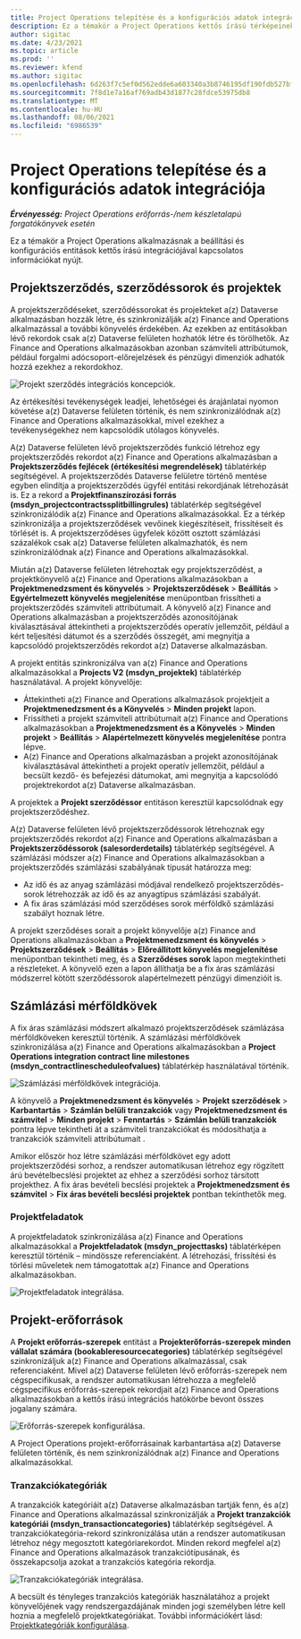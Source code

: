 ```yaml
---
title: Project Operations telepítése és a konfigurációs adatok integrációja
description: Ez a témakör a Project Operations kettős írású térképeinek beállításával és konfigurálásával kapcsolatban nyújt tájékoztatást.
author: sigitac
ms.date: 4/23/2021
ms.topic: article
ms.prod: ''
ms.reviewer: kfend
ms.author: sigitac
ms.openlocfilehash: 6d263f7c5ef0d562edde6a603340a3b8746195df190fdb527bfa40297f68eed2
ms.sourcegitcommit: 7f8d1e7a16af769adb43d1877c28fdce53975db8
ms.translationtype: MT
ms.contentlocale: hu-HU
ms.lasthandoff: 08/06/2021
ms.locfileid: "6986539"
---
```

# <a name="project-operations-setup-and-configuration-data-integration"></a>Project Operations telepítése és a konfigurációs adatok integrációja

_**Érvényesség:** Project Operations erőforrás-/nem készletalapú forgatókönyvek esetén_

Ez a témakör a Project Operations alkalmazásnak a beállítási és konfigurációs entitások kettős írású integrációjával kapcsolatos információkat nyújt.

## <a name="project-contracts-contract-lines-and-projects"></a>Projektszerződés, szerződéssorok és projektek

A projektszerződéseket, szerződéssorokat és projekteket a(z) Dataverse alkalmazásban hozzák létre, és szinkronizálják a(z) Finance and Operations alkalmazással a további könyvelés érdekében. Az ezekben az entitásokban lévő rekordok csak a(z) Dataverse felületen hozhatók létre és törölhetők. Az Finance and Operations alkalmazásokban azonban számviteli attribútumok, például forgalmi adócsoport-előrejelzések és pénzügyi dimenziók adhatók hozzá ezekhez a rekordokhoz.

  ![Projekt szerződés integrációs koncepciók.](./media/1ProjectContract.jpg)

Az értékesítési tevékenységek leadjei, lehetőségei és árajánlatai nyomon követése a(z) Dataverse felületen történik, és nem szinkronizálódnak a(z) Finance and Operations alkalmazásokkal, mivel ezekhez a tevékenységekhez nem kapcsolódik utólagos könyvelés.

A(z) Dataverse felületen lévő projektszerződés funkció létrehoz egy projektszerződés rekordot a(z) Finance and Operations alkalmazásban a **Projektszerződés fejlécek (értékesítési megrendelések)** táblatérkép segítségével. A projektszerződés Dataverse felületre történő mentése egyben elindítja a projektszerződés ügyfél entitási rekordjának létrehozását is. Ez a rekord a **Projektfinanszírozási forrás (msdyn\_projectcontractssplitbillingrules)** táblatérkép segítségével szinkronizálódik a(z) Finance and Operations alkalmazásokkal. Ez a térkép szinkronizálja a projektszerződések vevőinek kiegészítéseit, frissítéseit és törlését is. A projektszerződéses ügyfelek között osztott számlázási százalékok csak a(z) Dataverse felületen alkalmazhatók, és nem szinkronizálódnak a(z) Finance and Operations alkalmazásokkal.

Miután a(z) Dataverse felületen létrehoztak egy projektszerződést, a projektkönyvelő a(z) Finance and Operations alkalmazásokban a **Projektmenedzsment és könyvelés** > **Projektszerződések** > **Beállítás** > **Egyértelmezett könyvelés megjelenítése** menüpontban frissítheti a projektszerződés számviteli attribútumait. A könyvelő a(z) Finance and Operations alkalmazásban a projektszerződés azonosítójának kiválasztásával áttekintheti a projektszerződés operatív jellemzőit, például a kért teljesítési dátumot és a szerződés összegét, ami megnyitja a kapcsolódó projektszerződés rekordot a(z) Dataverse alkalmazásban.

A projekt entitás szinkronizálva van a(z) Finance and Operations alkalmazásokkal a **Projects V2 (msdyn\_projektek)** táblatérkép használatával. A projekt könyvelője:

  - Áttekintheti a(z) Finance and Operations alkalmazások projektjeit a **Projektmenedzsment és a Könyvelés** > **Minden projekt** lapon. 
  - Frissítheti a projekt számviteli attribútumait a(z) Finance and Operations alkalmazásokban a **Projektmenedzsment és a Könyvelés** > **Minden projekt** > **Beállítás** > **Alapértelmezett könyvelés megjelenítése** pontra lépve.  
  - A(z) Finance and Operations alkalmazásban a projekt azonosítójának kiválasztásával áttekintheti a projekt operatív jellemzőit, például a becsült kezdő- és befejezési dátumokat, ami megnyitja a kapcsolódó projektrekordot a(z) Dataverse alkalmazásban.

A projektek a **Projekt szerződéssor** entitáson keresztül kapcsolódnak egy projektszerződéshez.

A(z) Dataverse felületen lévő projektszerződéssorok létrehoznak egy projektszerződés rekordot a(z) Finance and Operations alkalmazásban a **Projektszerződéssorok (salesorderdetails)** táblatérkép segítségével. A számlázási módszer a(z) Finance and Operations alkalmazásokban a projektszerződés számlázási szabályának típusát határozza meg:

  - Az idő és az anyag számlázási módjával rendelkező projektszerződés-sorok létrehozzák az idő és az anyagtípus számlázási szabályát.
  - A fix áras számlázási mód szerződéses sorok mérföldkő számlázási szabályt hoznak létre.

A projekt szerződéses sorait a projekt könyvelője a(z) Finance and Operations alkalmazásokban a **Projektmenedzsment és könyvelés** > **Projektszerződések** > **Beállítás** > **Előreállított könyvelés megjelenítése** menüpontban tekintheti meg, és a **Szerződéses sorok** lapon megtekintheti a részleteket. A könyvelő ezen a lapon állíthatja be a fix áras számlázási módszerrel kötött szerződéssorok alapértelmezett pénzügyi dimenzióit is.

## <a name="billing-milestones"></a>Számlázási mérföldkövek

A fix áras számlázási módszert alkalmazó projektszerződések számlázása mérföldköveken keresztül történik. A számlázási mérföldkövek szinkronizálása a(z) Finance and Operations alkalmazásokban a **Project Operations integration contract line milestones (msdyn\_contractlinescheduleofvalues)** táblatérkép használatával történik.

  ![Számlázási mérföldkövek integrációja.](./media/2Milestones.jpg)

A könyvelő a **Projektmenedzsment és könyvelés** > **Projekt szerződések** > **Karbantartás** > **Számlán belüli tranzakciók** vagy **Projektmenedzsment és számvitel** > **Minden projekt** > **Fenntartás** > **Számlán belüli tranzakciók** pontra lépve tekintheti át a számviteli tranzakciókat és módosíthatja a tranzakciók számviteli attribútumait .

Amikor először hoz létre számlázási mérföldkövet egy adott projektszerződési sorhoz, a rendszer automatikusan létrehoz egy rögzített árú bevételbecslési projektet az ehhez a szerződési sorhoz társított projekthez. A fix áras bevételi becslési projektek a **Projektmenedzsment és számvitel** > **Fix áras bevételi becslési projektek** pontban tekinthetők meg.

### <a name="project-tasks"></a>Projektfeladatok

A projektfeladatok szinkronizálása a(z) Finance and Operations alkalmazásokkal a **Projektfeladatok (msdyn\_projecttasks)** táblatérképen keresztül történik – mindössze referenciaként. A létrehozási, frissítési és törlési műveletek nem támogatottak a(z) Finance and Operations alkalmazásokban.

  ![Projektfeladatok integrálása.](./media/3Tasks.jpg)

## <a name="project-resources"></a>Projekt-erőforrások

A **Projekt erőforrás-szerepek** entitást a **Projekterőforrás-szerepek minden vállalat számára (bookableresourcecategories)** táblatérkép segítségével szinkronizáljuk a(z) Finance and Operations alkalmazással, csak referenciaként. Mivel a(z) Dataverse felületen lévő erőforrás-szerepek nem cégspecifikusak, a rendszer automatikusan létrehozza a megfelelő cégspecifikus erőforrás-szerepek rekordjait a(z) Finance and Operations alkalmazásokban a kettős írású integrációs hatókörbe bevont összes jogalany számára.

![Erőforrás-szerepek konfigurálása.](./media/5Resources.jpg)

A Project Operations projekt-erőforrásainak karbantartása a(z) Dataverse felületen történik, és nem szinkronizálódnak a(z) Finance and Operations alkalmazásokkal.

### <a name="transaction-categories"></a>Tranzakciókategóriák

A tranzakciók kategóriáit a(z) Dataverse alkalmazásban tartják fenn, és a(z) Finance and Operations alkalmazással szinkronizálják a **Projekt tranzakciók kategóriái (msdyn\_transactioncategories)** táblatérkép segítségével. A tranzakciókategória-rekord szinkronizálása után a rendszer automatikusan létrehoz négy megosztott kategóriarekordot. Minden rekord megfelel a(z) Finance and Operations alkalmazások tranzakciótípusának, és összekapcsolja azokat a tranzakciós kategória rekordja.

![Tranzakciókategóriák integrálása.](./media/4TransactionCategories.jpg)

A becsült és tényleges tranzakciós kategóriák használatához a projekt könyvelőjének vagy rendszergazdájának minden jogi személyben létre kell hoznia a megfelelő projektkategóriákat. További információkért lásd: [Projektkategóriák konfigurálása](../project-accounting/configure-project-categories.md).
